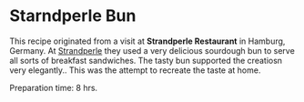 # Starndperle Bun #

This recipe originated from a visit at **Strandperle Restaurant** in Hamburg, Germany.
At [Strandperle](https://www.strandperle-hamburg.de/home.html) they used a very delicious sourdough bun to serve all sorts of breakfast sandwiches. The tasty bun supported the creatiosn very elegantly.. This was the attempt to recreate the taste at home.

Preparation time: 8 hrs.

